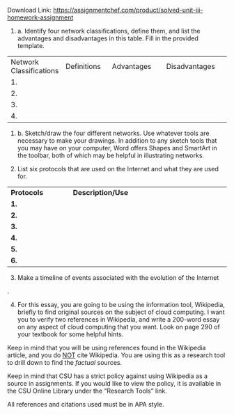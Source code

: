 Download Link: https://assignmentchef.com/product/solved-unit-iii-homework-assignment
<br>
<ol>

 <li>a. Identify four network classifications, define them, and list the advantages and disadvantages in this table. Fill in the provided template.</li>

</ol>

<table>

 <tbody>

  <tr>

   <td width="102">Network Classifications</td>

   <td width="126">Definitions</td>

   <td width="174">Advantages</td>

   <td width="198">Disadvantages</td>

  </tr>

  <tr>

   <td width="102">1.</td>

   <td width="126"></td>

   <td width="174"></td>

   <td width="198"></td>

  </tr>

  <tr>

   <td width="102">2.</td>

   <td width="126"></td>

   <td width="174"></td>

   <td width="198"></td>

  </tr>

  <tr>

   <td width="102">3.</td>

   <td width="126"></td>

   <td width="174"></td>

   <td width="198"></td>

  </tr>

  <tr>

   <td width="102">4.</td>

   <td width="126"></td>

   <td width="174"></td>

   <td width="198"></td>

  </tr>

 </tbody>

</table>




<ol>

 <li>b. Sketch/draw the four different networks. Use whatever tools are necessary to make your drawings. In addition to any sketch tools that you may have on your computer, Word offers Shapes and SmartArt in the toolbar, both of which may be helpful in illustrating networks.</li>

</ol>




<ol start="2">

 <li>List six protocols that are used on the Internet and what they are used for.</li>

</ol>

<table>

 <tbody>

  <tr>

   <td width="156"><strong>Protocols</strong></td>

   <td width="468"><strong>Description/Use</strong></td>

  </tr>

  <tr>

   <td width="156"><strong>1. </strong></td>

   <td width="468"></td>

  </tr>

  <tr>

   <td width="156"><strong>2. </strong></td>

   <td width="468"></td>

  </tr>

  <tr>

   <td width="156"><strong>3. </strong></td>

   <td width="468"></td>

  </tr>

  <tr>

   <td width="156"><strong>4. </strong></td>

   <td width="468"></td>

  </tr>

  <tr>

   <td width="156"><strong>5.</strong></td>

   <td width="468"></td>

  </tr>

  <tr>

   <td width="156"><strong>6.</strong></td>

   <td width="468"></td>

  </tr>

 </tbody>

</table>




<ol start="3">

 <li>Make a timeline of events associated with the evolution of the Internet</li>

</ol>

.

<ol start="4">

 <li>For this essay, you are going to be using the information tool, Wikipedia, briefly to find original sources on the subject of cloud computing. I want you to verify two references in Wikipedia, and write a 200-word essay on any aspect of cloud computing that you want. Look on page 290 of your textbook for some helpful hints.</li>

</ol>

Keep in mind that you will be using references found in the Wikipedia article, and you do <u>NOT</u> cite Wikipedia. You are using this as a research tool to drill down to find the <em>factual</em> sources.

Keep in mind that CSU has a strict policy against using Wikipedia as a source in assignments. If you would like to view the policy, it is available in the CSU Online Library under the “Research Tools” link.

All references and citations used must be in APA style.